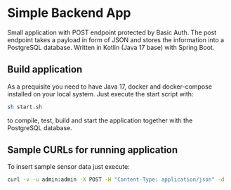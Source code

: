 # Simple Backend App

Small application with POST endpoint protected by Basic Auth.
The post endpoint takes a payload in form of JSON and stores the information into a PostgreSQL database.
Written in Kotlin (Java 17 base) with Spring Boot.


## Build application

As a prequisite you need to have Java 17, docker and docker-compose installed on your local system.
Just execute the start script with:
```sh
sh start.sh
```
to compile, test, build and start the application together with the PostgreSQL database.


## Sample CURLs for running application

To insert sample sensor data just execute:
```sh
curl -v -u admin:admin -X POST -H "Content-Type: application/json" -d '{"sensorName":"Cryo dynamics flux sensor 44","value":-662.2,"unit":"DEGREE_KELVIN"}' http://localhost:8080/telemetry
```
